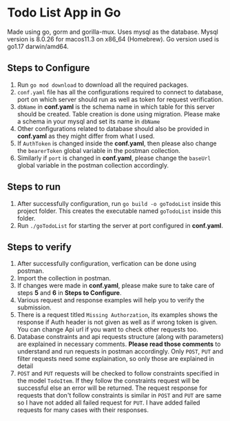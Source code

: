# Todo List App in Go

Made using go, gorm and gorilla-mux. Uses mysql as the database. Mysql version is 8.0.26 for macos11.3 on x86_64 (Homebrew). Go version used is go1.17 darwin/amd64.

## Steps to Configure

1. Run `go mod download` to download all the required packages.
2. `conf.yaml` file has all the configurations required to connect to database, port on which server should run as well as token for request verification.
3. `dbName` in **conf.yaml** is the schema name in which table for this server should be created. Table creation is done using migration. Please make a schema in your mysql and set its name in `dbName`
4. Other configurations related to database should also be provided in **conf.yaml** as they might differ from what I used.
5. If `AuthToken` is changed inside the **conf.yaml**, then please also change the `bearerToken` global variable in the postman collection.
6. Similarly if `port` is changed in **conf.yaml**, please change the `baseUrl` global variable in the postman collection accordingly.

## Steps to run

1. After successfully configuration, run `go build -o goTodoList` inside this project folder. This creates the executable named `goTodoList` inside this folder.
2. Run `./goTodoList` for starting the server at port configured in **conf.yaml**.

## Steps to verify

1. After successfully configuration, verfication can be done using postman.
2. Import the collection in postman.
3. If changes were made in **conf.yaml**, please make sure to take care of steps **5** and **6** in **Steps to Configure**.
4. Various request and response examples will help you to verify the submission.
5. There is a request titled `Missing Authorzation`, its examples shows the response if Auth header is not given as well as if wrong token is given. You can change Api url if you want to check other requests too.
6. Database constraints and api requests structure (along with parameters) are explained in necessary comments. **Please read those comments** to understand and run requests in postman accordingly. Only `POST`, `PUT` and filter requests need some explaination, so only those are explained in detail
7. `POST` and `PUT` requests will be checked to follow constraints specified in the model `TodoItem`. If they follow the constraints request will be successful else an error will be returned. The request response for requests that don't follow constraints is similar in `POST` and `PUT` are same so I have not added all failed request for `PUT`. I have added failed requests for many cases with their responses.
